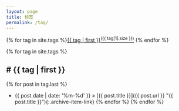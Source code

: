 ```yaml
---
layout: page
title: 标签
permalink: /tag/
---
```

{% for tag in site.tags %}<a href="#{{ tag | first }}">{{ tag | first }}<sup>({{ tag[1].size }})</sup></a> {% endfor %}

{% for tag in site.tags %}
<h2><a name="{{ tag | first }}"># {{ tag | first }}</a></h2>

{% for post in tag.last %}
* {{ post.date | date: '%m-%d' }} &raquo; [{{ post.title }}]({{ post.url }} "{{ post.title }}"){:.archive-item-link}
{% endfor %}
{% endfor %}
